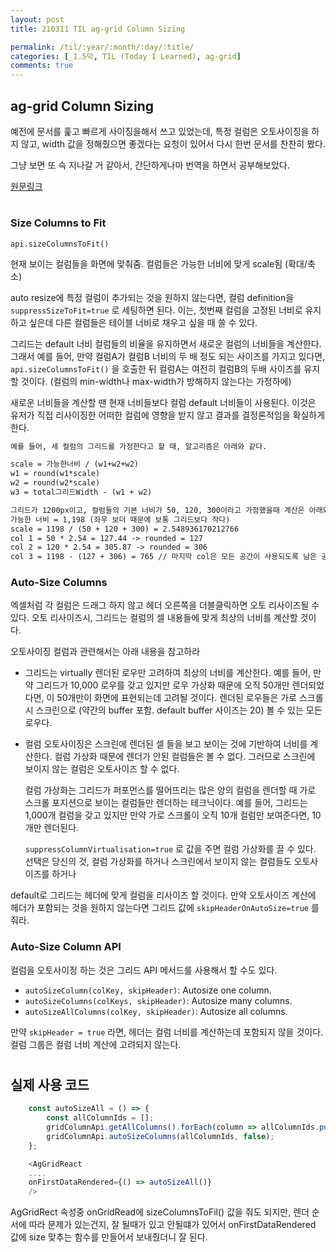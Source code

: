 ```yaml
---
layout: post
title: 210311 TIL ag-grid Column Sizing

permalink: /til/:year/:month/:day/:title/
categories: [_1.5막, TIL (Today I Learned), ag-grid]
comments: true
---
```


## ag-grid Column Sizing

예전에 문서를 훑고 빠르게 사이징을해서 쓰고 있었는데, 특정 컬럼은 오토사이징을 하지 않고, width 값을 정해줬으면 좋겠다는 요청이 있어서 다시 한번 문서를 찬찬히 봤다.

 그냥 보면 또 슥 지나갈 거 같아서, 간단하게나마 번역을 하면서 공부해보았다. 


 [원문링크](https://www.ag-grid.com/react-grid/column-sizing/)

#

### Size Columns to Fit

`api.sizeColumnsToFit()` 

현재 보이는 컬럼들을 화면에 맞춰줌. 컬럼들은 가능한 너비에 맞게 scale됨 (확대/축소)

auto resize에 특정 컬럼이 추가되는 것을 원하지 않는다면, 컬럼 definition을 `suppressSizeToFit=true` 로 세팅하면 된다. 이는, 첫번째 컬럼을 고정된 너비로 유지하고 싶은데 다른 컬럼들은 테이블 너비로 채우고 싶을 때 쓸 수 있다.  

그리드는 default 너비 컬럼들의 비율을 유지하면서 새로운 컬럼의 너비들을 계산한다. 그래서 예를 들어, 만약 컬럼A가 컬럼B 너비의 두 배 정도 되는 사이즈를 가지고 있다면, `api.sizeColumnsToFit()` 을 호출한 뒤 컬럼A는 여전히 컬럼B의 두배 사이즈를 유지할 것이다. (컬럼의 min-width나 max-width가 방해하지 않는다는 가정하에)

새로운 너비들을 계산할 땐 현재 너비들보다 컬럼 default 너비들이 사용된다. 이것은 유저가 직접 리사이징한 어떠한 컬럼에 영향을 받지 않고 결과를 결정론적임을 확실하게 한다. 

```markdown
예를 들어, 세 컬럼의 그리드를 가정한다고 할 때, 알고리즘은 아래와 같다. 

scale = 가능한너비 / (w1+w2+w2)
w1 = round(w1*scale)
w2 = round(w2*scale)
w3 = total그리드Width - (w1 + w2)

그리드가 1200px이고, 컬럼들의 기본 너비가 50, 120, 300이라고 가정했을때 계산은 아래와 같다. 
가능한 너비 = 1,198 (좌우 보더 때문에 보통 그리드보다 작다)
scale = 1198 / (50 + 120 + 300) = 2.548936170212766
col 1 = 50 * 2.54 = 127.44 -> rounded = 127
col 2 = 120 * 2.54 = 305.87 -> rounded = 306
col 3 = 1198 - (127 + 306) = 765 // 마지막 col은 모든 공간이 사용되도록 남은 공간 만큼 갖는다.
```



 ### Auto-Size Columns

엑셀처럼 각 컬럼은 드래그 하지 않고 헤더 오른쪽을 더블클릭하면  오토 리사이즈될 수 있다. 오토 리사이즈시, 그리드는 컬럼의 셀 내용들에 맞게 최상의 너비를 계산할 것이다. 

오토사이징 컬럼과 관련해서는 아래 내용을 참고하라

- 그리드는 virtually 렌더된 로우만 고려하여 최상의 너비를 계산한다. 예를 들어, 만약 그리드가 10,000 로우를 갖고 있지만 로우 가상화 때문에 오직 50개만 렌더되었다면, 이 50개만이 화면에 표현되는데 고려될 것이다. 렌더된 로우들은 가로 스크롤시 스크린으로 (약간의 buffer 포함. default buffer 사이즈는 20) 볼 수 있는 모든 로우다.

- 컬럼 오토사이징은 스크린에 렌더된 셀 들을 보고 보이는 것에 기반하여 너비를 계산한다. 컬럼 가상화 때문에 렌더가 안된 컬럼들은 볼 수 없다. 그러므로 스크린에 보이지 않는 컬럼은 오토사이즈 할 수 없다. 

  컬럼 가상화는 그리드가 퍼포먼스를 떨어뜨리는 많은 양의 컬럼을 렌더할 때 가로 스크롤 포지션으로 보이는 컬럼들만 렌더하는 테크닉이다. 예를 들어, 그리드는 1,000개 컬럼을 갖고 있지만 만약 가로 스크롤이 오직 10개 컬럼만 보여준다면, 10개만 렌더된다.

  `suppressColumnVirtualisation=true` 로 값을 주면 컬럼 가상화를 끌 수 있다. 선택은 당신의 것, 컬럼 가상화를 하거나 스크린에서 보이지 않는 컬럼들도 오토사이즈를 하거나

default로 그리드는 헤더에 맞게 컬럼을 리사이즈 할 것이다. 만약 오토사이즈 계산에 헤더가 포함되는 것을 원하지 않는다면 그리드 값에 `skipHeaderOnAutoSize=true` 를 줘라. 



 ### Auto-Size Column API

컬럼을 오토사이징 하는 것은 그리드 API 메서드를 사용해서 할 수도 있다. 

- `autoSizeColumn(colKey, skipHeader)`: Autosize one column.
- `autoSizeColumns(colKeys, skipHeader)`: Autosize many columns.
- `autoSizeAllColumns(colKey, skipHeader)`: Autosize all columns.

 만약 `skipHeader = true` 라면, 헤더는 컬럼 너비를 계산하는데 포함되지 않을 것이다. 컬럼 그룹은 컬럼 너비 계산에 고려되지 않는다. 



#

## 실제 사용 코드

```js
    const autoSizeAll = () => {
        const allColumnIds = [];
        gridColumnApi.getAllColumns().forEach(column => allColumnIds.push(column.colId));;
        gridColumnApi.autoSizeColumns(allColumnIds, false);
    };

    <AgGridReact
    ....
    onFirstDataRendered={() => autoSizeAll()}
    />
```

AgGridRect 속성중 onGridRead에 sizeColumnsToFil() 값을 줘도 되지만, 렌더 순서에 따라 문제가 있는건지, 잘 될때가 있고 안될떄가 있어서 onFirstDataRendered 값에 size 맞추는 함수를 만들어서 보내줬더니 잘 된다.
